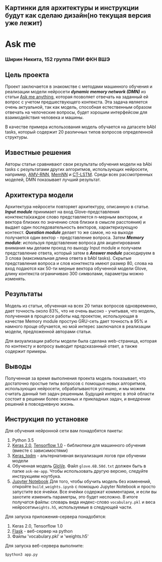 ## Картинки для архитектуры и инструкции будут как сделаю дизайн(но текущая версия уже лежит)
# Ask me
### Ширин Никита, 152 группа ПМИ ФКН ВШЭ
## Цель проекта
Проект заключается в знакомстве с методами машинного обучения и реализации модели нейросети ***dynamic memory network (DMN)***  из статьи [Ask me anything](https://arxiv.org/pdf/1506.07285.pdf), которая позволяет отвечать на заданный ей вопрос с учетом предшествующего контекста. Эта задача является очень актуальной, так как модель, способная естественным образом отвечать на челоческие вопросы, будет хорошим интерфейсом для взаимодействия человека и машины.

В качестве примера использования модель обучается на датасете  bAbI tasks, который содержит 20 различных типов вопросов определенной структуры.
## Известные решения
Авторы статьи сравнивают свои результаты обучения модели на bAbi tasks с результатами других алгоритмов, использующих нейросети, например, [AMV-RNN](https://nlp.stanford.edu/pubs/SocherHuvalManningNg_EMNLP2012.pdf), [MemNN](https://arxiv.org/pdf/1503.08895.pdf) и [CT-LSTM](https://arxiv.org/pdf/1503.00075.pdf). Среди всех рассмотренных моделей, DMN показывает лучший результат.
## Архитектура модели
Архитектура нейросети повторяет архитектуру, описанную в статье. ***Input module*** принимает на вход Glove-представления конктекста(каждое слово представляется n-мерным вектором, и вектора близких по значению слов близки в смысле расстояния) и выдает один последовательность векторов, характеризующую контекст. ***Question module*** делает то же самое, но на выходе получается один вектор - представление вопроса. Затем ***Memory module***: используя представление вопроса для акцентирования внимания мы делаем проход по выходу Input module и получаем представление ответа, который затем в ***Answer module*** раскодируем в 3 слова (максимальная длина ответа в bAbI tasks). Скрытые представления вопроса и слов конктекста имеют размер 80, слова на вход подаются как 50-ти мерные вектора обученной модели Glove, длину контекста ограничиваю 300 символами, параметры можно изменять.
## Результаты
Модель из статьи, обученная на всех 20 типах вопросов одновременно, дает точность около 83%, что не очень высоко - учитывая, что модель, полученная в процессе работы над проектом, использующая в качестве Memory module простую GRU-сеть дает точность в 95% и намного проще обучается, но мой интерес заключался в реализации модели, предложенной авторами статьи.

Для визуализации работы модели была сделана web-страница, которая по контексту и вопросу выводит предсказанный ответ, а также содержит примеры.
## Выводы
Полученная за время выполнения проекта модель показывает, что достаточно простые типы вопросов с помощью новых алгоритмов, использующих нейросети, обрабатываются успешно, и мы можем считать данный тип задач решенным. Будущий интерес в этой области состоит в решении более сложных и прикладных задач, и внедрении решений в повседневную жизнь. 
## Инструкция по установке
Для обучения нейронной сети вам понадобятся пакеты:
1) Python 3.5
2) [Keras 2.0](https://keras.io/#installation), [Tensorflow 1.0](https://www.tensorflow.org/install/) - библиотеки для машинного обучения (вместе с зависимостями)
3) [Keras_tqdm](http://jupyter.readthedocs.io/en/latest/install.html) - альтернативная визуализация логов при обучении модели
4) Обученная модель [GloVe](http://nlp.stanford.edu/data/glove.6B.zip). Файл `glove.6B.50d.txt` должен быть в папке `ask-me-app`. Чтобы использовать другую версию, следуйте инструкциям ноутбука.
5) [Jupyter Notebook](http://jupyter.readthedocs.io/en/latest/install.html)
Для того, чтобы обучить модель без изменений, откройте `build_weights.ipynb` с помощью Jupyter Notebook и просто запустите все ячейки. Все ячейки содержат комментарии, и если вы захотите изменить параметры, это будет несложно.
В итоге получатся файлы: словарь вида индекс-слово `vocabulary.pkl` и веса нейросети`weights.h5`, используемые в следующей части.

Для запуска приложения-сервера понадобятся:
1) Keras 2.0, Tensorflow 1.0
2) [Flask](http://flask.pocoo.org/docs/0.12/installation/) - веб-сервер на python
3) Файлы 'vocabulary.pkl' и 'weights.h5'

Для запуска веб-сервера выполните:
~~~~
$python3 app.py
~~~~
